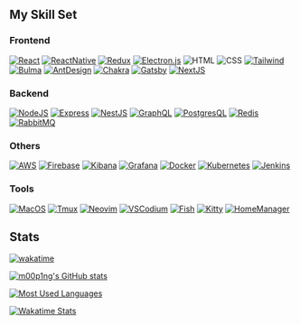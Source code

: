 <!-- ## Hi there 👋 -->

<!--
**m00p1ng/m00p1ng** is a ✨ _special_ ✨ repository because its `README.md` (this file) appears on your GitHub profile.

Here are some ideas to get you started:

- 🔭 I’m currently working on ...
- 🌱 I’m currently learning ...
- 👯 I’m looking to collaborate on ...
- 🤔 I’m looking for help with ...
- 💬 Ask me about ...
- 📫 How to reach me: ...
- 😄 Pronouns: ...
- ⚡ Fun fact: ...

Badge: https://github.com/Ileriayo/markdown-badges
Icon: https://simpleicons.org
-->
## My Skill Set

### Frontend
[![React](https://img.shields.io/badge/React-20232A?style=for-the-badge&logo=react&logoColor=61DAFB)](https://reactjs.org)
[![ReactNative](https://img.shields.io/badge/React_Native-20232A?style=for-the-badge&logo=react&logoColor=61DAFB)](https://reactnative.dev)
[![Redux](https://img.shields.io/badge/Redux-593D88?style=for-the-badge&logo=redux&logoColor=white)](https://redux.js.org)
[![Electron.js](https://img.shields.io/badge/Electron-47848F?style=for-the-badge&logo=Electron&logoColor=white)](https://www.electronjs.org)
![HTML](https://img.shields.io/badge/HTML5-E34F26?style=for-the-badge&logo=html5&logoColor=white)
![CSS](https://img.shields.io/badge/CSS3-1572B6?style=for-the-badge&logo=css3&logoColor=white)
[![Tailwind](https://img.shields.io/badge/Tailwind-38B2AC?style=for-the-badge&logo=tailwind-css&logoColor=white)](https://tailwindcss.com)
[![Bulma](https://img.shields.io/badge/bulma-00D0B1?style=for-the-badge&logo=bulma&logoColor=white)](https://bulma.io)
[![AntDesign](https://img.shields.io/badge/Ant%20Design-%230170FE?style=for-the-badge&logo=ant-design&logoColor=white)](https://ant.design)
[![Chakra](https://img.shields.io/badge/chakra-%234ED1C5.svg?style=for-the-badge&logo=chakraui&logoColor=white)](https://chakra-ui.com)
[![Gatsby](https://img.shields.io/badge/Gatsby-663399?style=for-the-badge&logo=gatsby&logoColor=white)](https://www.gatsbyjs.com)
[![NextJS](https://img.shields.io/badge/Next-black?style=for-the-badge&logo=next.js&logoColor=white)](https://nextjs.org)


### Backend
[![NodeJS](https://img.shields.io/badge/Node.js-339933?style=for-the-badge&logo=node.js&logoColor=white)](https://nodejs.org)
[![Express](https://img.shields.io/badge/express.js-%23404d59.svg?style=for-the-badge&logo=express&logoColor=%2361DAFB)](https://expressjs.com)
[![NestJS](https://img.shields.io/badge/Nest.JS-0e0e10.svg?&style=for-the-badge&logo=nestjs&logoColor=E0234E)](https://nestjs.com)
[![GraphQL](https://img.shields.io/badge/graphql-E10098.svg?&style=for-the-badge&logo=graphql&logoColor=white)](https://graphql.org)
[![PostgresQL](https://img.shields.io/badge/PostgreSQL-4169E1?style=for-the-badge&logo=postgresql&logoColor=white)](https://www.postgresql.org)
[![Redis](https://img.shields.io/badge/redis-DC382D.svg?&style=for-the-badge&logo=redis&logoColor=white)](https://redis.io)
[![RabbitMQ](https://img.shields.io/badge/rabbitmq-FF6600.svg?&style=for-the-badge&logo=rabbitmq&logoColor=white)](https://www.rabbitmq.com)

### Others
[![AWS](https://img.shields.io/badge/AWS-FF9900?style=for-the-badge&logo=amazonaws&logoColor=white)](https://aws.amazon.com)
[![Firebase](https://img.shields.io/badge/firebase-%23039BE5.svg?style=for-the-badge&logo=firebase)](https://firebase.google.com)
[![Kibana](https://img.shields.io/badge/Kibana-005571?style=for-the-badge&logo=Kibana&logoColor=white)](https://www.elastic.co/kibana/)
[![Grafana](https://img.shields.io/badge/grafana-F46800.svg?style=for-the-badge&logo=grafana&logoColor=white)](https://grafana.com)
[![Docker](https://img.shields.io/badge/Docker-2496ED?style=for-the-badge&logo=Docker&logoColor=white)](https://www.docker.com)
[![Kubernetes](https://img.shields.io/badge/Kubernetes-326CE5?style=for-the-badge&logo=Kubernetes&logoColor=white)](https://kubernetes.io)
[![Jenkins](https://img.shields.io/badge/Jenkins-D24939?style=for-the-badge&logo=Jenkins&logoColor=white)](https://www.jenkins.io)

### Tools
[![MacOS](https://img.shields.io/badge/macos-000000?style=for-the-badge&logo=apple&logoColor=white)](https://www.apple.com/macos/)
[![Tmux](https://img.shields.io/badge/tmux-1BB91F?style=for-the-badge&logo=tmux&logoColor=white)](https://github.com/tmux/tmux)
[![Neovim](https://img.shields.io/badge/NeoVim-57A143.svg?&style=for-the-badge&logo=neovim&logoColor=white)](https://neovim.io)
[![VSCodium](https://img.shields.io/badge/VSCodium-2F80ED?style=for-the-badge&logo=VSCodium&logoColor=white)](https://vscodium.com)
[![Fish](https://img.shields.io/badge/Fish-4EAA25?style=for-the-badge&logo=GNU%20Bash&logoColor=white)](https://fishshell.com)
[![Kitty](https://img.shields.io/badge/Kitty-784321?style=for-the-badge&logo=GNOME%20Terminal&logoColor=white)](https://sw.kovidgoyal.net/kitty)
[![HomeManager](https://img.shields.io/badge/Home%20Manager-5277C3?style=for-the-badge&logo=NixOS&logoColor=white)](https://nix-community.github.io/home-manager)


## Stats

[![wakatime](https://wakatime.com/badge/user/40ba0922-eaae-445d-b974-6d900e5f85fc.svg)](https://wakatime.com/@40ba0922-eaae-445d-b974-6d900e5f85fc)

[![m00p1ng's GitHub stats](https://github-readme-stats.vercel.app/api?username=m00p1ng&hide_border=true&theme=transparent&show_icons=true)](https://github.com/m00p1ng)

[![Most Used Languages](https://github-readme-stats.vercel.app/api/top-langs/?username=m00p1ng&layout=compact&langs_count=10&hide_border=true&theme=transparent&hide=jupyter+notebook)](https://github.com/m00p1ng)


[![Wakatime Stats](https://github-readme-stats.vercel.app/api/wakatime/?username=m00p1ng&layout=compact&langs_count=16&hide_border=true&theme=transparent&hide=jupyter+notebook)](https://wakatime.com/@m00p1ng)
